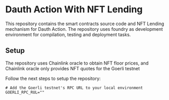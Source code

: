 # Dauth Action With NFT Lending
This repository contains the smart contracts source code and NFT Lending mechanism for Dauth Action. The repository uses foundry as development environment for compilation, testing and deployment tasks.

## Setup

The repository uses Chainlink oracle to obtain NFT floor prices, and Chainlink oracle only provides NFT quotes for the Goerli testnet

Follow the next steps to setup the repository:

```
# Add the Goerli testnet's RPC URL to your local environment
GOERLI_RPC_RUL=""
```